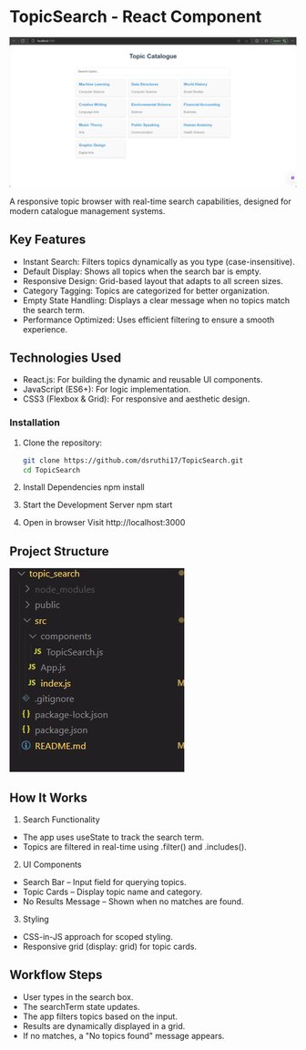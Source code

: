 # TopicSearch - React Component

![Demo Screenshot](public/demo-screenshot.png)

A responsive topic browser with real-time search capabilities, designed for modern catalogue management systems.

## Key Features

- Instant Search: Filters topics dynamically as you type (case-insensitive).
- Default Display: Shows all topics when the search bar is empty.
- Responsive Design: Grid-based layout that adapts to all screen sizes.
- Category Tagging: Topics are categorized for better organization.
- Empty State Handling: Displays a clear message when no topics match the search term.
- Performance Optimized: Uses efficient filtering to ensure a smooth experience.

## Technologies Used

- React.js: For building the dynamic and reusable UI components.
- JavaScript (ES6+): For logic implementation.
- CSS3 (Flexbox & Grid): For responsive and aesthetic design.

### Installation

1. Clone the repository:
   ```bash
   git clone https://github.com/dsruthi17/TopicSearch.git
   cd TopicSearch
   ```
2. Install Dependencies
   npm install

3. Start the Development Server
   npm start
4. Open in browser
   Visit http://localhost:3000

## Project Structure

![Structure](public/structure.png)

## How It Works

1. Search Functionality

- The app uses useState to track the search term.
- Topics are filtered in real-time using .filter() and .includes().

2. UI Components

- Search Bar – Input field for querying topics.
- Topic Cards – Display topic name and category.
- No Results Message – Shown when no matches are found.

3. Styling

- CSS-in-JS approach for scoped styling.
- Responsive grid (display: grid) for topic cards.

## Workflow Steps

- User types in the search box.
- The searchTerm state updates.
- The app filters topics based on the input.
- Results are dynamically displayed in a grid.
- If no matches, a "No topics found" message appears.
